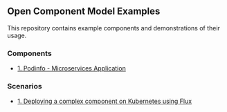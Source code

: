 ## Open Component Model Examples

This repository contains example components and demonstrations of their usage.

### Components
- [1. Podinfo - Microservices Application](./components/podinfo-microservices)

### Scenarios
- [1. Deploying a complex component on Kubernetes using Flux](./kubernetes/podify-walkthrough)
